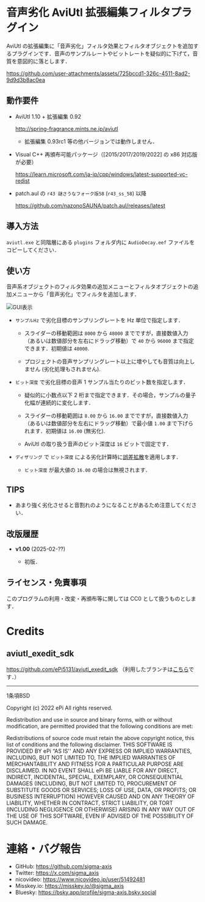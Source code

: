 # 音声劣化 AviUtl 拡張編集フィルタプラグイン

AviUtl の拡張編集に「音声劣化」フィルタ効果とフィルタオブジェクトを追加するプラグインです．音声のサンプルレートやビットレートを疑似的に下げて，音質を意図的に落とします．

https://github.com/user-attachments/assets/725bccd1-326c-4511-8ad2-9d9d3b8ac0ea


## 動作要件

- AviUtl 1.10 + 拡張編集 0.92

  http://spring-fragrance.mints.ne.jp/aviutl
  - 拡張編集 0.93rc1 等の他バージョンでは動作しません．

- Visual C++ 再頒布可能パッケージ（\[2015/2017/2019/2022\] の x86 対応版が必要）

  https://learn.microsoft.com/ja-jp/cpp/windows/latest-supported-vc-redist

- patch.aul の `r43 謎さうなフォーク版58` (`r43_ss_58`) 以降

  https://github.com/nazonoSAUNA/patch.aul/releases/latest


## 導入方法

`aviutl.exe` と同階層にある `plugins` フォルダ内に `AudioDecay.eef` ファイルをコピーしてください．

## 使い方

音声系オブジェクトのフィルタ効果の追加メニューとフィルタオブジェクトの追加メニューから「音声劣化」でフィルタを追加します．

![GUI表示](https://github.com/user-attachments/assets/6fd82f59-757d-4683-9afc-1908bfa2954d)

- `サンプルHz` で劣化目標のサンプリングレートを Hz 単位で指定します．

  - スライダーの移動範囲は `8000` から `48000` までですが，直接数値入力（あるいは数値部分を左右にドラッグ移動）で `40` から `96000` まで指定できます．初期値は `48000`.

  - プロジェクトの音声サンプリングレート以上に増やしても音質は向上しません (劣化処理もされません).

- `ビット深度` で劣化目標の音声 1 サンプル当たりのビット数を指定します．

  - 疑似的に小数点以下 2 桁まで指定できます．その場合，サンプルの量子化幅が連続的に変化します．

  - スライダーの移動範囲は `8.00` から `16.00` までですが，直接数値入力（あるいは数値部分を左右にドラッグ移動）で最小値 `1.00` まで下げられます．初期値は `16.00` (無劣化).

  - AviUtl の取り扱う音声のビット深度は `16` ビットで固定です．

- `ディザリング` で `ビット深度` による劣化計算時に[誤差拡散](https://e-words.jp/w/%E3%83%87%E3%82%A3%E3%82%B6%E3%83%AA%E3%83%B3%E3%82%B0.html)を適用します．

  - `ビット深度` が最大値の `16.00` の場合は無視されます．


## TIPS

- あまり強く劣化させると音割れのようになることがあるため注意してください．


## 改版履歴

- **v1.00** (2025-02-??)

  - 初版．


## ライセンス・免責事項

このプログラムの利用・改変・再頒布等に関しては CC0 として扱うものとします．


#  Credits

##  aviutl_exedit_sdk

https://github.com/ePi5131/aviutl_exedit_sdk （利用したブランチは[こちら](https://github.com/sigma-axis/aviutl_exedit_sdk/tree/self-use)です．）

---

1条項BSD

Copyright (c) 2022
ePi All rights reserved.

Redistribution and use in source and binary forms, with or without modification, are permitted provided that the following conditions are met:

Redistributions of source code must retain the above copyright notice, this list of conditions and the following disclaimer.
THIS SOFTWARE IS PROVIDED BY ePi “AS IS'' AND ANY EXPRESS OR IMPLIED WARRANTIES, INCLUDING, BUT NOT LIMITED TO, THE IMPLIED WARRANTIES OF MERCHANTABILITY AND FITNESS FOR A PARTICULAR PURPOSE ARE DISCLAIMED. IN NO EVENT SHALL ePi BE LIABLE FOR ANY DIRECT, INDIRECT, INCIDENTAL, SPECIAL, EXEMPLARY, OR CONSEQUENTIAL DAMAGES (INCLUDING, BUT NOT LIMITED TO, PROCUREMENT OF SUBSTITUTE GOODS OR SERVICES; LOSS OF USE, DATA, OR PROFITS; OR BUSINESS INTERRUPTION) HOWEVER CAUSED AND ON ANY THEORY OF LIABILITY, WHETHER IN CONTRACT, STRICT LIABILITY, OR TORT (INCLUDING NEGLIGENCE OR OTHERWISE) ARISING IN ANY WAY OUT OF THE USE OF THIS SOFTWARE, EVEN IF ADVISED OF THE POSSIBILITY OF SUCH DAMAGE.


# 連絡・バグ報告

- GitHub: https://github.com/sigma-axis
- Twitter: https://x.com/sigma_axis
- nicovideo: https://www.nicovideo.jp/user/51492481
- Misskey.io: https://misskey.io/@sigma_axis
- Bluesky: https://bsky.app/profile/sigma-axis.bsky.social
